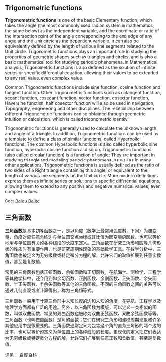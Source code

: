 ## Trigonometric functions
**Trigonometric functions** is one of the basic Elementary function, which takes the angle (the most commonly used radian system in mathematics, the same below) as the independent variable, and the coordinate or ratio of the intersection point of the angle corresponding to the end edge of any angle and the Unit circle as the dependent variable. It can also be equivalently defined by the length of various line segments related to the Unit circle. Trigonometric functions plays an important role in studying the properties of geometric shapes such as triangles and circles, and is also a basic mathematical tool for studying periodic phenomena. In Mathematical analysis, Trigonometric functions is also defined as the solution of infinite series or specific differential equation, allowing their values to be extended to any real value, even complex value.

Common Trigonometric functions include sine function, cosine function and tangent function. Other Trigonometric functions such as cotangent function, secant function, cosecant function, vector function, cosector function, Haversine function, half cosector function will also be used in navigation, Topography, engineering and other disciplines. The relationship between different Trigonometric functions can be obtained through geometric intuition or calculation, which is called trigonometric identity.

Trigonometric functions is generally used to calculate the unknown length and angle of a triangle. In addition, Trigonometric functions can be used as a template to define a class of similar functions, called Hyperbolic functions. The common Hyperbolic functions is also called hyperbolic sine function, hyperbolic cosine function and so on. Trigonometric functions (also called circular function) is a function of angle; They are important in studying triangle and modeling periodic phenomena, as well as in many other applications. Trigonometric functions is usually defined as the ratio of two sides of a Right triangle containing this angle, or equivalent to the length of various line segments on the Unit circle. More modern definitions express them as infinite series or solutions to specific differential equations, allowing them to extend to any positive and negative numerical values, even complex values.

See: [Baidu Baike](https://baike.baidu.com/item/%E4%B8%89%E8%A7%92%E5%87%BD%E6%95%B0/1652457)

## 三角函数

**三角函数**是基本初等函数之一，是以角度（数学上最常用弧度制，下同）为自变量，角度对应任意角终边与单位圆交点坐标或其比值为因变量的函数。也可以等价地用与单位圆有关的各种线段的长度来定义。三角函数在研究三角形和圆等几何形状的性质时有重要作用，也是研究周期性现象的基础数学工具。在数学分析中，三角函数也被定义为无穷级数或特定微分方程的解，允许它们的取值扩展到任意实数值，甚至是复数值。

常见的三角函数包括正弦函数、余弦函数和正切函数。在航海学、测绘学、工程学等其他学科中，还会用到如余切函数、正割函数、余割函数、正矢函数、余矢函数、半正矢函数、半余矢函数等其他的三角函数。不同的三角函数之间的关系可以通过几何直观或者计算得出，称为三角恒等式。

三角函数一般用于计算三角形中未知长度的边和未知的角度，在导航、工程学以及物理学方面都有广泛的用途。另外，以三角函数为模版，可以定义一类相似的函数，叫做双曲函数。常见的双曲函数也被称为双曲正弦函数、双曲余弦函数等等。三角函数（也叫做圆函数）是角的函数；它们在研究三角形和建模周期现象和许多其他应用中是很重要的。三角函数通常定义为包含这个角的直角三角形的两个边的比率，也可以等价的定义为单位圆上的各种线段的长度。更现代的定义把它们表达为无穷级数或特定微分方程的解，允许它们扩展到任意正数和负数值，甚至是复数值。

详见： [百度百科](https://baike.baidu.com/item/%E4%B8%89%E8%A7%92%E5%87%BD%E6%95%B0/1652457)
